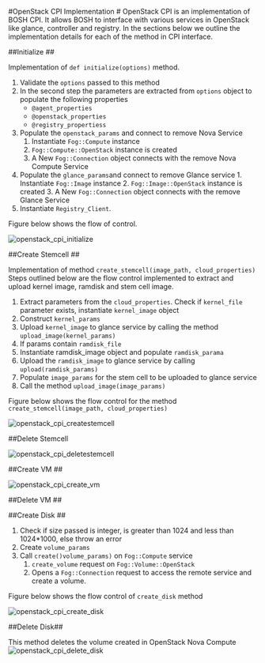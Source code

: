 #OpenStack CPI Implementation #
OpenStack CPI is an implementation of BOSH CPI. It allows BOSH to interface with various services in OpenStack like glance, controller and registry. In the sections below we outline the implementation details for each of the method in CPI interface.

##Initialize ##

Implementation of `def initialize(options)` method. 

1. Validate the `options` passed to this method
2. In the second step the parameters are extracted from `options` object to populate the following properties 
	+ `@agent_properties`	
	+ `@openstack_properties`
	+ `@registry_propertiess`
3. Populate the `openstack_params` and connect to remove Nova Service
	1. Instantiate `Fog::Compute` instance
	2. `Fog::Compute::OpenStack` instance is created
	3. A New `Fog::Connection` object connects with the remove Nova Compute Service
4. Populate the `glance_params`and connect to remove Glance service
       1.  Instantiate `Fog::Image` instance
       2.  `Fog::Image::OpenStack` instance is created
       3.  A New `Fog::Connection` object connects with the remove Glance Service
5. Instantiate `Registry_Client`.

Figure below shows the flow of control.

![openstack_cpi_initialize](https://raw.github.com/rajdeepd/openstack-bosh-cpi/master/images/openstack_cpi_initialize.png)

##Create Stemcell ##

Implementation of method `create_stemcell(image_path, cloud_properties)`
Steps outlined below are the flow control implemented to extract and upload kernel image, ramdisk and stem cell image.

1. Extract parameters from the `cloud_properties`. Check if `kernel_file` parameter exists, instantiate `kernel_image` object
2. Construct `kernel_params`
3. Upload `kernel_image` to glance service by calling the method `upload_image(kernel_params)`
4. If params contain `ramdisk_file` 
5. Instantiate ramdisk_image object and populate `ramdisk_parama`
6. Upload the `ramdisk_image` to glance service by calling `upload(ramdisk_params)`
7. Populate `image_params` for the stem cell to be uploaded to glance service
8. Call the method `upload_image(image_params)` 

Figure below shows the flow control for the method `create_stemcell(image_path, cloud_properties)`

![openstack_cpi_createstemcell](https://raw.github.com/rajdeepd/openstack-bosh-cpi/master/images/openstack_cpi_createstemcell.png)

##Delete Stemcell

![openstack_cpi_deletestemcell](https://raw.github.com/rajdeepd/openstack-bosh-cpi/master/images/openstack_cpi_deletestemcell.png)

##Create VM ##

![openstack_cpi_create_vm](https://raw.github.com/rajdeepd/openstack-bosh-cpi/master/images/openstack_cpi_create_vm.png)

##Delete VM ##

##Create Disk ##

1. Check if size passed is integer, is greater than 1024 and less than 1024*1000, else throw an error
2. Create `volume_params`
3. Call `create()volume_params)` on `Fog::Compute` service
     1. `create_volume` request on `Fog::Volume::OpenStack` 
     2. Opens a `Fog::Connection` request to access the remote service and create a volume.

Figure below shows the flow control of `create_disk` method

![openstack_cpi_create_disk](https://raw.github.com/rajdeepd/openstack-bosh-cpi/master/images/openstack_cpi_create_disk.png)

##Delete Disk##

This method deletes the volume created in OpenStack Nova Compute 
![openstack_cpi_delete_disk](https://raw.github.com/rajdeepd/openstack-bosh-cpi/master/images/openstack_cpi_delete_disk.png)